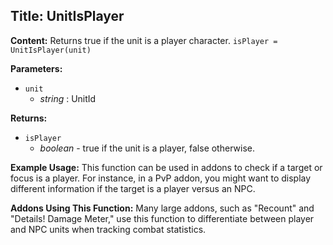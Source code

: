 ## Title: UnitIsPlayer

**Content:**
Returns true if the unit is a player character.
`isPlayer = UnitIsPlayer(unit)`

**Parameters:**
- `unit`
  - *string* : UnitId

**Returns:**
- `isPlayer`
  - *boolean* - true if the unit is a player, false otherwise.

**Example Usage:**
This function can be used in addons to check if a target or focus is a player. For instance, in a PvP addon, you might want to display different information if the target is a player versus an NPC.

**Addons Using This Function:**
Many large addons, such as "Recount" and "Details! Damage Meter," use this function to differentiate between player and NPC units when tracking combat statistics.